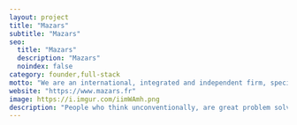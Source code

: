 ```yaml
---
layout: project
title: "Mazars"
subtitle: "Mazars"
seo:
  title: "Mazars"
  description: "Mazars"
  noindex: false
category: founder,full-stack
motto: "We are an international, integrated and independent firm, specialising in audit, accountancy, advisory, tax and legal services."
website: "https://www.mazars.fr"
image: https://i.imgur.com/iimWAmh.png
description: "People who think unconventionally, are great problem solvers and see opportunities where others see only challenges."
---
```

